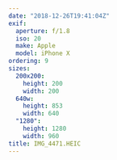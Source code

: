 ```yaml
---
date: "2018-12-26T19:41:04Z"
exif:
  aperture: f/1.8
  iso: 20
  make: Apple
  model: iPhone X
ordering: 9
sizes:
  200x200:
    height: 200
    width: 200
  640w:
    height: 853
    width: 640
  "1280":
    height: 1280
    width: 960
title: IMG_4471.HEIC
---
```

